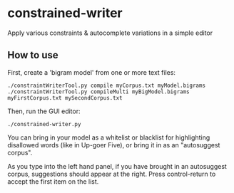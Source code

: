 # constrained-writer
Apply various constraints &amp; autocomplete variations in a simple editor


## How to use

First, create a 'bigram model' from one or more text files:

    ./constraintWriterTool.py compile myCorpus.txt myModel.bigrams
    ./constraintWriterTool.py compileMulti myBigModel.bigrams myFirstCorpus.txt mySecondCorpus.txt

Then, run the GUI editor:

    ./constrained-writer.py

You can bring in your model as a whitelist or blacklist for highlighting disallowed words (like in Up-goer Five), or bring it in as an "autosuggest corpus".

As you type into the left hand panel, if you have brought in an autosuggest corpus, suggestions should appear at the right. Press control-return to accept the first item on the list.

